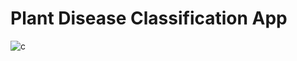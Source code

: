 # Plant Disease Classification App
![c](https://challengepost-s3-challengepost.netdna-ssl.com/photos/production/software_photos/001/365/348/datas/gallery.jpg)
